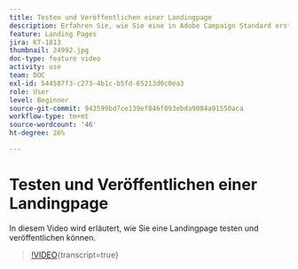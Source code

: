 ```yaml
---
title: Testen und Veröffentlichen einer Landingpage
description: Erfahren Sie, wie Sie eine in Adobe Campaign Standard erstellte Landingpage testen und veröffentlichen können.
feature: Landing Pages
jira: KT-1813
thumbnail: 24992.jpg
doc-type: feature video
activity: use
team: DOC
exl-id: 544587f3-c273-4b1c-b5fd-65213d0c0ea3
role: User
level: Beginner
source-git-commit: 943599bd7ce139ef846f093ebda9084a91550aca
workflow-type: tm+mt
source-wordcount: '46'
ht-degree: 26%

---
```


# Testen und Veröffentlichen einer Landingpage

In diesem Video wird erläutert, wie Sie eine Landingpage testen und veröffentlichen können.

>[!VIDEO](https://video.tv.adobe.com/v/24092?learn=on){transcript=true}
